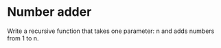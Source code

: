 # Number adder

Write a recursive function that takes one parameter: n and adds numbers from 1
to n.
